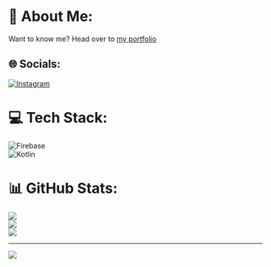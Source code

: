 # 💫 About Me:
Want to know me? Head over to [my portfolio](https://mikesplore.github.io/portfolio)

## 🌐 Socials:
[![Instagram](https://img.shields.io/badge/Instagram-%23E4405F.svg?logo=Instagram&logoColor=white)](https://instagram.com/pandeylore)  

# 💻 Tech Stack:
![Firebase](https://img.shields.io/badge/firebase-a08021?style=for-the-badge&logo=firebase&logoColor=ffcd34)  
![Kotlin](https://img.shields.io/badge/kotlin-%237F52FF.svg?style=for-the-badge&logo=kotlin&logoColor=white)  

# 📊 GitHub Stats:
![](https://github-readme-stats.vercel.app/api?username=mikesplore&theme=dark&hide_border=false&include_all_commits=false&count_private=false)<br/>
![](https://github-readme-streak-stats.herokuapp.com/?user=mikesplore&theme=dark&hide_border=false)<br/>
![](https://github-readme-stats.vercel.app/api/top-langs/?username=mikesplore&theme=dark&hide_border=false&include_all_commits=false&count_private=false&layout=compact)

---
[![](https://visitcount.itsvg.in/api?id=mikesplore&icon=0&color=0)](https://visitcount.itsvg.in)
